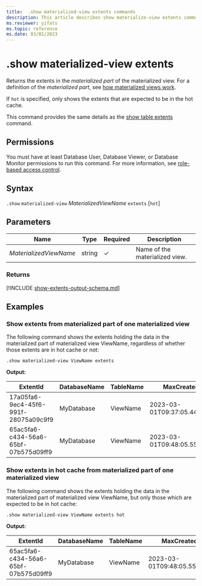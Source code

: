 ```yaml
---
title:  .show materialized-view extents commands
description: This article describes show materialize-view extents commands in Azure Data Explorer.
ms.reviewer: yifats
ms.topic: reference
ms.date: 03/01/2023
---
```


# .show materialized-view extents

Returns the extents in the *materialized part* of the materialized view. For a definition of the *materialized part*, see [how materialized views work](materialized-view-overview.md#how-materialized-views-work).

If `hot` is specified, only shows the extents that are expected to be in the hot cache.

This command provides the same details as the [show table extents](../show-extents.md#table-scope) command.

## Permissions

You must have at least Database User, Database Viewer, or Database Monitor permissions to run this command. For more information, see [role-based access control](../access-control/role-based-access-control.md).

## Syntax

`.show` `materialized-view` *MaterializedViewName* `extents` [`hot`]

## Parameters

| Name                   | Type   | Required | Description                    |
|------------------------|--------|----------|--------------------------------|
| *MaterializedViewName* | string | &check;  | Name of the materialized view. |

### Returns

[!INCLUDE [show-extents-output-schema.md](../../../includes/show-extents-output-schema.md)]

## Examples

### Show extents from materialized part of one materialized view

The following command shows the extents holding the data in the materialized part of materialized view ViewName, regardless of whether those extents are in hot cache or not:

```kusto
.show materialized-view ViewName extents
```

**Output:**

| ExtentId                              | DatabaseName | TableName  | MaxCreatedOn                 | OriginalSize | ExtentSize | CompressedSize | IndexSize | Blocks | Segments | ReservedSlot1 | ReservedSlot2 | ExtentContainerId | RowCount | MinCreatedOn                 | Tags | Kind      | ReservedSlot3 | DeletedRowCount |
|---------------------------------------|--------------|------------|------------------------------|--------------|------------|----------------|-----------|--------|----------|---------------|---------------|-------------------|----------|------------------------------|------|-----------|---------------|-----------------|
| 17a05fa6-9ec4-45f6-991f-28075a09c9f9  | MyDatabase   | ViewName   | 2023-03-01T09:37:05.4447625Z |       116458 |    1080900 |         388865 |    153527 |        |          |               |               |                   |     2876 | 2023-03-01T09:36:05.4536225Z |      | StorageV3 |               |               0 |
| 65ac5fa6-c434-56a6-65bf-07b575d09ff9  | MyDatabase   | ViewName   | 2023-03-01T09:48:05.5547625Z |       127458 |    1200900 |         407865 |    183539 |        |          |               |               |                   |     3000 | 2023-03-01T09:48:05.5547625Z |      | StorageV3 |               |               0 |

### Show extents in hot cache from materialized part of one materialized view

The following command shows the extents holding the data in the materialized part of materialized view ViewName, but only those which are expected to be in hot cache:

```kusto
.show materialized-view ViewName extents hot
```

**Output:**

| ExtentId                              | DatabaseName | TableName  | MaxCreatedOn                 | OriginalSize | ExtentSize | CompressedSize | IndexSize | Blocks | Segments | ReservedSlot1 | ReservedSlot2 | ExtentContainerId | RowCount | MinCreatedOn                 | Tags | Kind      | ReservedSlot3 | DeletedRowCount |
|---------------------------------------|--------------|------------|------------------------------|--------------|------------|----------------|-----------|--------|----------|---------------|---------------|-------------------|----------|------------------------------|------|-----------|---------------|-----------------|
| 65ac5fa6-c434-56a6-65bf-07b575d09ff9  | MyDatabase   | ViewName   | 2023-03-01T09:48:05.5547625Z |       127458 |    1200900 |         407865 |    183539 |        |          |               |               |                   |     3000 | 2023-03-01T09:48:05.5547625Z |      | StorageV3 |               |               0 |
